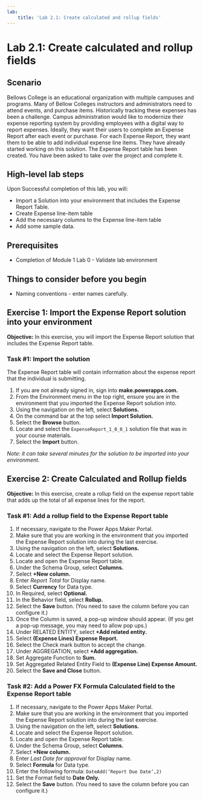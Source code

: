 ```yaml
---
lab:
    title: 'Lab 2.1: Create calculated and rollup fields'
---
```


# Lab 2.1: Create calculated and rollup fields 

## Scenario
Bellows College is an educational organization with multiple campuses and programs. Many of Bellow Colleges instructors and administrators need to attend events, and purchase items. Historically tracking these expenses has been a challenge.
Campus administration would like to modernize their expense reporting system by providing employees with a digital way to report expenses.
Ideally, they want their users to complete an Expense Report after each event or purchase. For each Expense Report, they want them to be able to add individual expense line items. They have already started working on this solution. The Expense Report table has been created. You have been asked to take over the project and complete it.

## High-level lab steps
Upon Successful completion of this lab, you will:
- Import a Solution into your environment that includes the Expense Report Table.
- Create Expense line-item table
- Add the necessary columns to the Expense line-item table
- Add some sample data.

## Prerequisites
- Completion of Module 1 Lab 0 - Validate lab environment

## Things to consider before you begin
- Naming conventions - enter names carefully.

## Exercise 1: Import the Expense Report solution into your environment
**Objective:** In this exercise, you will import the Expense Report solution that includes the Expense Report table.

### Task #1: Import the solution
The Expense Report table will contain information about the expense report that the individual is submitting.
1. If you are not already signed in, sign into **make.powerapps.com.**
2. From the Environment menu in the top right, ensure you are in the environment that you imported the Expense Report solution into.
3. Using the navigation on the left, select **Solutions.**
4. On the command bar at the top select **Import Solution.**
5. Select the **Browse** button.
6. Locate and select the `ExpenseReport_1_0_0_1` solution file that was in your course materials.
7. Select the **Import** button.

*Note: it can take several minutes for the solution to be imported into your environment.*

## Exercise 2: Create Calculated and Rollup fields
**Objective:** In this exercise, create a rollup field on the expense report table that adds up the total of all expense lines for the report.

### Task #1: Add a rollup field to the Expense Report table
1. If necessary, navigate to the Power Apps Maker Portal.
2. Make sure that you are working in the environment that you imported the Expense Report solution into during the last exercise.
3. Using the navigation on the left, select **Solutions.**
4. Locate and select the Expense Report solution.
5. Locate and open the Expense Report table.
6. Under the Schema Group, select **Columns.**
7. Select **+New column.**
8. Enter *Report Total* for Display name.
9. Select **Currency** for Data type.
10. In Required, select **Optional.**
11. In the Behavior field, select **Rollup.**
12. Select the **Save** button. (You need to save the column before you can configure it.)
13. Once the Column is saved, a pop-up window should appear. (If you get a pop-up message, you may need to allow pop ups.)
14. Under RELATED ENTITY, select **+Add related entity.**
15. Select **(Expense Lines) Expense Report.**
16. Select the Check mark button to accept the change.
17. Under AGGREGATION, select **+Add aggregation.**
18. Set Aggregate Function to **Sum.**
19. Set Aggregated Related Entity Field to **(Expense Line) Expense Amount.**
20. Select the **Save and Close** button.

### Task #2: Add a Power FX Formula Calculated field to the Expense Report table
1. If necessary, navigate to the Power Apps Maker Portal.
2. Make sure that you are working in the environment that you imported the Expense Report solution into during the last exercise.
3. Using the navigation on the left, select **Solutions.**
4. Locate and select the Expense Report solution.
5. Locate and open the Expense Report table.
6. Under the Schema Group, select **Columns.**
7. Select **+New column.**
8. Enter *Last Date for approval* for Display name.
9. Select **Formula** for Data type.
10. Enter the following formula: `DateAdd(‘Report Due Date’,2)`
11. Set the Format field to **Date Only.**
12. Select the **Save** button. (You need to save the column before you can configure it.)
